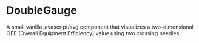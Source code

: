 # DoubleGauge
A small vanilla javascript/svg component that visualizes a two-dimensional OEE (Overall Equipment Efficiency) value using two crossing needles.
